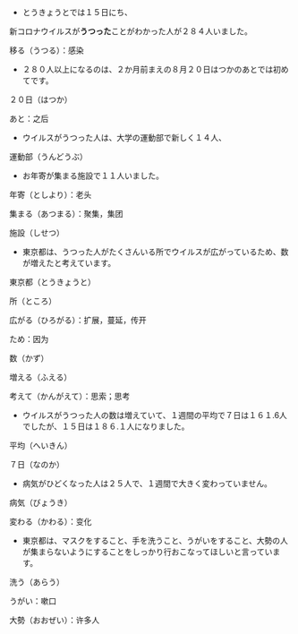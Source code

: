 - とうきょうとでは１５日にち、

新コロナウイルスが**うつった**ことがわかった人が２８４人いました。

移る（うつる）：感染



- ２８０人以上になるのは、２か月前まえの８月２０日はつかのあとでは初めてです。

２０日（はつか）

あと：之后



- ウイルスがうつった人は、大学の運動部で新しく１４人、

運動部（うんどうぶ）



- お年寄が集まる施設で１１人いました。

年寄（としより）：老头

集まる（あつまる）：聚集，集团

施設（しせつ）



- 東京都は、うつった人がたくさんいる所でウイルスが広がっているため、数が増えたと考えています。

東京都（とうきょうと）

所（ところ）

広がる（ひろがる）：扩展，蔓延，传开

ため：因为

数（かず）

増える（ふえる）

考えて（かんがえて）：思索；思考



- ウイルスがうつった人の数は増えていて、１週間の平均で７日は１６１.6人でしたが、１５日は１８６.１人になりました。

平均（へいきん）

７日（なのか）



- 病気がひどくなった人は２５人で、１週間で大きく変わっていません。

病気（びょうき）

変わる（かわる）：变化



- 東京都は、マスクをすること、手を洗うこと、うがいをすること、大勢の人が集まらないようにすることをしっかり行おこなってほしいと言っています。

洗う（あらう）

うがい：嗽口

大勢（おおぜい）：许多人